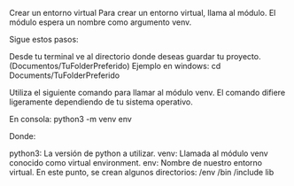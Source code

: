 Crear un entorno virtual
Para crear un entorno virtual, llama al módulo. El módulo espera un nombre como argumento venv.

Sigue estos pasos:

Desde tu terminal ve al directorio donde deseas guardar tu proyecto. (Documentos/TuFolderPreferido) Ejemplo en windows: cd Documents/TuFolderPreferido

Utiliza el siguiente comando para llamar al módulo venv. El comando difiere ligeramente dependiendo de tu sistema operativo.

En consola: python3 -m venv env

Donde:

python3: La versión de python a utilizar.
venv: Llamada al módulo venv conocido como virtual environment.
env: Nombre de nuestro entorno virtual.
En este punto, se crean algunos directorios:
/env
  /bin
  /include
  lib
  